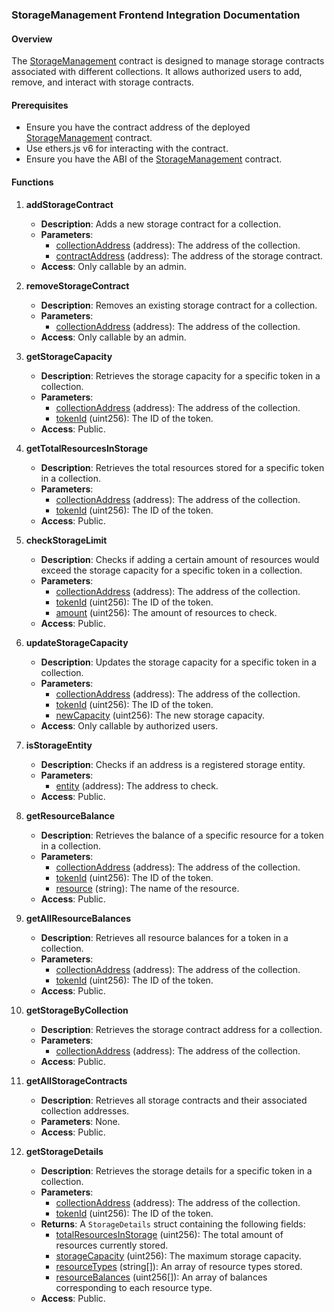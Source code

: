 ### StorageManagement Frontend Integration Documentation

#### Overview
The [StorageManagement](https://github.com/arrland/strategy-game-smart-contracts/blob/main/contracts/StorageManagement.sol#L8) contract is designed to manage storage contracts associated with different collections. It allows authorized users to add, remove, and interact with storage contracts.

#### Prerequisites
- Ensure you have the contract address of the deployed [StorageManagement](https://github.com/arrland/strategy-game-smart-contracts/blob/main/contracts/StorageManagement.sol#L8) contract.
- Use ethers.js v6 for interacting with the contract.
- Ensure you have the ABI of the [StorageManagement](https://github.com/arrland/strategy-game-smart-contracts/blob/main/contracts/StorageManagement.sol#L8) contract.

#### Functions

1. **addStorageContract**
   - **Description**: Adds a new storage contract for a collection.
   - **Parameters**:
     - [collectionAddress](https://github.com/arrland/strategy-game-smart-contracts/blob/main/contracts/StorageManagement.sol#L21) (address): The address of the collection.
     - [contractAddress](https://github.com/arrland/strategy-game-smart-contracts/blob/main/contracts/StorageManagement.sol#L20) (address): The address of the storage contract.
   - **Access**: Only callable by an admin.

2. **removeStorageContract**
   - **Description**: Removes an existing storage contract for a collection.
   - **Parameters**:
     - [collectionAddress](https://github.com/arrland/strategy-game-smart-contracts/blob/main/contracts/StorageManagement.sol#L21) (address): The address of the collection.
   - **Access**: Only callable by an admin.

3. **getStorageCapacity**
   - **Description**: Retrieves the storage capacity for a specific token in a collection.
   - **Parameters**:
     - [collectionAddress](https://github.com/arrland/strategy-game-smart-contracts/blob/main/contracts/StorageManagement.sol#L21) (address): The address of the collection.
     - [tokenId](https://github.com/arrland/strategy-game-smart-contracts/blob/main/contracts/StorageManagement.sol#L20) (uint256): The ID of the token.
   - **Access**: Public.

4. **getTotalResourcesInStorage**
   - **Description**: Retrieves the total resources stored for a specific token in a collection.
   - **Parameters**:
     - [collectionAddress](https://github.com/arrland/strategy-game-smart-contracts/blob/main/contracts/StorageManagement.sol#L21) (address): The address of the collection.
     - [tokenId](https://github.com/arrland/strategy-game-smart-contracts/blob/main/contracts/StorageManagement.sol#L20) (uint256): The ID of the token.
   - **Access**: Public.

5. **checkStorageLimit**
   - **Description**: Checks if adding a certain amount of resources would exceed the storage capacity for a specific token in a collection.
   - **Parameters**:
     - [collectionAddress](https://github.com/arrland/strategy-game-smart-contracts/blob/main/contracts/StorageManagement.sol#L21) (address): The address of the collection.
     - [tokenId](https://github.com/arrland/strategy-game-smart-contracts/blob/main/contracts/StorageManagement.sol#L20) (uint256): The ID of the token.
     - [amount](https://github.com/arrland/strategy-game-smart-contracts/blob/main/contracts/StorageManagement.sol#L77) (uint256): The amount of resources to check.
   - **Access**: Public.

6. **updateStorageCapacity**
   - **Description**: Updates the storage capacity for a specific token in a collection.
   - **Parameters**:
     - [collectionAddress](https://github.com/arrland/strategy-game-smart-contracts/blob/main/contracts/StorageManagement.sol#L21) (address): The address of the collection.
     - [tokenId](https://github.com/arrland/strategy-game-smart-contracts/blob/main/contracts/StorageManagement.sol#L20) (uint256): The ID of the token.
     - [newCapacity](https://github.com/arrland/strategy-game-smart-contracts/blob/main/contracts/StorageManagement.sol#L20) (uint256): The new storage capacity.
   - **Access**: Only callable by authorized users.

7. **isStorageEntity**
   - **Description**: Checks if an address is a registered storage entity.
   - **Parameters**:
     - [entity](https://github.com/arrland/strategy-game-smart-contracts/blob/main/contracts/StorageManagement.sol#L87) (address): The address to check.
   - **Access**: Public.

8. **getResourceBalance**
   - **Description**: Retrieves the balance of a specific resource for a token in a collection.
   - **Parameters**:
     - [collectionAddress](https://github.com/arrland/strategy-game-smart-contracts/blob/main/contracts/StorageManagement.sol#L21) (address): The address of the collection.
     - [tokenId](https://github.com/arrland/strategy-game-smart-contracts/blob/main/contracts/StorageManagement.sol#L20) (uint256): The ID of the token.
     - [resource](https://github.com/arrland/strategy-game-smart-contracts/blob/main/contracts/StorageManagement.sol#L91) (string): The name of the resource.
   - **Access**: Public.

9. **getAllResourceBalances**
   - **Description**: Retrieves all resource balances for a token in a collection.
   - **Parameters**:
     - [collectionAddress](https://github.com/arrland/strategy-game-smart-contracts/blob/main/contracts/StorageManagement.sol#L21) (address): The address of the collection.
     - [tokenId](https://github.com/arrland/strategy-game-smart-contracts/blob/main/contracts/StorageManagement.sol#L20) (uint256): The ID of the token.
   - **Access**: Public.

10. **getStorageByCollection**
    - **Description**: Retrieves the storage contract address for a collection.
    - **Parameters**:
      - [collectionAddress](https://github.com/arrland/strategy-game-smart-contracts/blob/main/contracts/StorageManagement.sol#L21) (address): The address of the collection.
    - **Access**: Public.

11. **getAllStorageContracts**
    - **Description**: Retrieves all storage contracts and their associated collection addresses.
    - **Parameters**: None.
    - **Access**: Public.

12. **getStorageDetails**
    - **Description**: Retrieves the storage details for a specific token in a collection.
    - **Parameters**:
      - [collectionAddress](https://github.com/arrland/strategy-game-smart-contracts/blob/main/contracts/StorageManagement.sol#L21) (address): The address of the collection.
      - [tokenId](https://github.com/arrland/strategy-game-smart-contracts/blob/main/contracts/StorageManagement.sol#L20) (uint256): The ID of the token.
    - **Returns**: A `StorageDetails` struct containing the following fields:
      - [totalResourcesInStorage](https://github.com/arrland/strategy-game-smart-contracts/blob/main/contracts/StorageManagement.sol#L64) (uint256): The total amount of resources currently stored.
      - [storageCapacity](https://github.com/arrland/strategy-game-smart-contracts/blob/main/contracts/StorageManagement.sol#L65) (uint256): The maximum storage capacity.
      - [resourceTypes](https://github.com/arrland/strategy-game-smart-contracts/blob/main/contracts/StorageManagement.sol#L66) (string[]): An array of resource types stored.
      - [resourceBalances](https://github.com/arrland/strategy-game-smart-contracts/blob/main/contracts/StorageManagement.sol#L67) (uint256[]): An array of balances corresponding to each resource type.
    - **Access**: Public.



